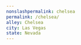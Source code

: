 ```yaml
---
﻿nonslashpermalink: chelsea
permalink: /chelsea/
alley: Chelsea
city: Las Vegas
state: Nevada
---
```

